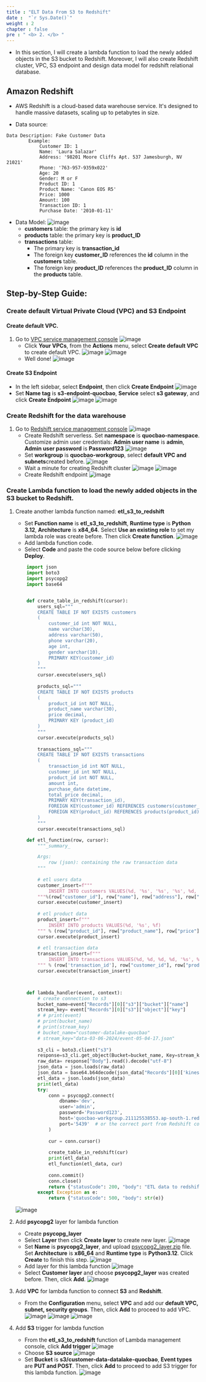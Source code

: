 ```yaml
---
title : "ELT Data From S3 to Redshift"
date :  "`r Sys.Date()`" 
weight : 2 
chapter : false
pre : " <b> 2. </b> "
---
```

* In this section, I will create a lambda function to load the newly added objects in the S3 bucket to Redshift. Moreover, I will also create Redshift cluster, VPC, S3 endpoint and design data model for redshift relational database.

## Amazon Redshift 
* AWS Redshift is a cloud-based data warehouse service. It's designed to handle massive datasets, scaling up to petabytes in size.

* Data source: 
```
Data Description: Fake Customer Data
        Example: 
            Customer ID: 1
            Name: 'Laura Salazar'
            Address: '98201 Moore Cliffs Apt. 537 Jamesburgh, NV 21021'
            Phone: '763-957-9359x022'
            Age: 20
            Gender: M or F
            Product ID: 1
            Product Name: 'Canon EOS R5'
            Price: 1000
            Amount: 100
            Transaction ID: 1
            Purchase Date: '2010-01-11'
```
* Data Model:
![image](/images/Lambda/Lambda-to-Redshift/datamodel.png)
    + **customers** table: the primary key is **id**
    + **products** table: the primary key is **product_ID**
    + **transactions** table:
        + The primary key is **transaction_id**
        + The foreign key **customer_ID** references the **id** column in the **customers** table.
        + The foreign key **product_ID** references the **product_ID** column in the **products** table.
## Step-by-Step Guide:
### Create default Virtual Private Cloud (VPC) and S3 Endpoint
#### Create default VPC.
1. Go to [VPC service management console](https://console.aws.amazon.com/vpc/home)
    ![image](/images/Lambda/Lambda-to-Redshift/1.png)
   + Click **Your VPCs**, from the **Actions** menu, select **Create default VPC** to create default VPC.
   ![image](/images/Lambda/Lambda-to-Redshift/2.png)
   ![image](/images/Lambda/Lambda-to-Redshift/3.png)
    + Well done!
    ![image](/images/Lambda/Lambda-to-Redshift/4.png)
#### Create S3 Endpoint
* In the left sidebar, select **Endpoint**, then click **Create Endpoint**
![image](/images/Lambda/Lambda-to-Redshift/5.png)
* Set **Name tag** is **s3-endpoint-quocbao**, **Service** select **s3 gateway**, and click **Create Endpoint**
![image](/images/Lambda/Lambda-to-Redshift/6.png)
![image](/images/Lambda/Lambda-to-Redshift/7.png)
### Create Redshift for the data warehouse
1. Go to [Redshift service management console](https://us-east-1.console.aws.amazon.com/redshiftv2/home)
    ![image](/images/Lambda/Lambda-to-Redshift/8.png)
    + Create Redshift serverless. Set **namespace** is **quocbao-namespace**. Customize admin user credentials: **Admin user name** is **admin**, **Admin user password** is **Password123**
    ![image](/images/Lambda/Lambda-to-Redshift/9.png)
    + Set **workgroup** is **quocbao-workgroup**, select **default VPC and subnets**created before.
    ![image](/images/Lambda/Lambda-to-Redshift/10.png)
    + Wait a minute for creating Redshift cluster
    ![image](/images/Lambda/Lambda-to-Redshift/11.png)
    ![image](/images/Lambda/Lambda-to-Redshift/12.png)
    + Create Redshift endpoint
    ![image](/images/Lambda/Lambda-to-Redshift/13.png)
### Create Lambda function to load the newly added objects in the S3 bucket to Redshift.
1. Create another lambda function named: **etl_s3_to_redshift**
    + Set **Function name** is **etl_s3_to_redshift**, **Runtime type** is **Python 3.12**, **Architecture** is **x84_64**. Select **Use an existing role** to set my lambda role was create before. Then click **Create function**.
    ![image](/images/Lambda/Lambda-to-Redshift/14.png)
    + Add lambda function code.
    + Select **Code** and paste the code source below before clicking **Deploy**.
    ```python
        import json
        import boto3
        import psycopg2 
        import base64


        def create_table_in_redshift(cursor):
            users_sql="""
            CREATE TABLE IF NOT EXISTS customers
            (
                customer_id int NOT NULL,
                name varchar(30),
                address varchar(50),
                phone varchar(20),
                age int,
                gender varchar(10),
                PRIMARY KEY(customer_id)
            )
            """
            cursor.execute(users_sql)
            
            products_sql="""
            CREATE TABLE IF NOT EXISTS products
            (
                product_id int NOT NULL,
                product_name varchar(30),
                price decimal,
                PRIMARY KEY (product_id)
            )
            """
            cursor.execute(products_sql)
            
            transactions_sql="""
            CREATE TABLE IF NOT EXISTS transactions
            (
                transaction_id int NOT NULL,
                customer_id int NOT NULL,
                product_id int NOT NULL,
                amount int,
                purchase_date datetime,
                total_price decimal,
                PRIMARY KEY(transaction_id),
                FOREIGN KEY(customer_id) REFERENCES customers(customer_id),
                FOREIGN KEY(product_id) REFERENCES products(product_id)
            )
            """
            cursor.execute(transactions_sql)

        def etl_function(row, cursor):
            """_summary_

            Args:
                row (json): containing the raw transaction data
            """
            
            # etl users data 
            customer_insert=f"""
                INSERT INTO customers VALUES(%d, '%s', '%s', '%s', %d, '%s')
            """%(row["customer_id"], row["name"], row["address"], row["phone number"], row["age"], row["gender"])
            cursor.execute(customer_insert)
            
            # etl product data 
            product_insert=f"""
                INSERT INTO products VALUES(%d, '%s', %f)
            """ % (row["product_id"], row["product_name"], row["price"])
            cursor.execute(product_insert)
            
            # etl transaction data 
            transaction_insert=f"""
                INSERT INTO transactions VALUES(%d, %d, %d, %d, '%s', %f)
            """ % (row['transaction_id'], row["customer_id"], row["product_id"], row["amount"], row['purchase_date'], row["amount"]*row["price"])
            cursor.execute(transaction_insert)



        def lambda_handler(event, context):
            # create connection to s3 
            bucket_name=event["Records"][0]["s3"]["bucket"]["name"]
            stream_key= event["Records"][0]["s3"]["object"]["key"]
            # # print(event)
            # print(bucket_name)
            # print(stream_key)
            # bucket_name="customer-datalake-quocbao"
            # stream_key="data-03-06-2024/event-05-04-17.json"
            
            s3_cli = boto3.client("s3")
            response=s3_cli.get_object(Bucket=bucket_name, Key=stream_key)
            raw_data= response["Body"].read().decode("utf-8")
            json_data = json.loads(raw_data)
            json_data = base64.b64decode(json_data["Records"][0]['kinesis']['data'])
            etl_data = json.loads(json_data)
            print(etl_data)
            try:
                conn = psycopg2.connect(
                    dbname='dev',
                    user='admin',
                    password='Password123',
                    host='quocbao-workgroup.211125538553.ap-south-1.redshift-serverless.amazonaws.com',
                    port='5439'  # or the correct port from Redshift console
                )
                
                cur = conn.cursor()
                
                create_table_in_redshift(cur)
                print(etl_data)
                etl_function(etl_data, cur)
                
                conn.commit()
                conn.close()
                return {"statusCode": 200, "body": "ETL data to redshift successful"}
            except Exception as e:
                return {"statusCode": 500, "body": str(e)}
    ```
    ![image](/images/Lambda/Lambda-to-Redshift/19.png)
2. Add **psycopg2** layer for lambda function
    + Create **psycopg_layer**
    + Select **Layer** then click **Create layer** to create new layer.
    ![image](/images/Lambda/Lambda-to-Redshift/15.png)
    + Set **Name** is **psycopg2_layer**, and upload [psycopg2_layer.zip](https://github.com/QuocBao02/AWS-Data-Pipeline/tree/main/Hugo_template_workshop/content/3-Lambda/Lambda-to-Redshift) file. Set **Architecture** is **x86_64** and **Runtime type** is **Python3.12**. Click **Create** to finish this step. 
    ![image](/images/Lambda/Lambda-to-Redshift/16.png)
    + Add layer for this lambda function
    ![image](/images/Lambda/Lambda-to-Redshift/17.png)
    + Select **Customer layer** and choose **psycopg2_layer** was created before. Then, click **Add**.
    ![image](/images/Lambda/Lambda-to-Redshift/18.png)

3. Add **VPC** for lambda function to connect **S3** and **Redshift**.
    + From the **Configuration** menu, select **VPC** and add our **default VPC, subnet, security groups**. Then, click **Add** to proceed to add VPC.
    ![image](/images/Lambda/Lambda-to-Redshift/22.png)
    ![image](/images/Lambda/Lambda-to-Redshift/23.png)
    ![image](/images/Lambda/Lambda-to-Redshift/24.png)
4. Add **S3** trigger for lambda function
    + From the **etl_s3_to_redshift** function of Lambda management console, click **Add trigger**
    ![image](/images/Lambda/Lambda-to-Redshift/25.png)
    + Choose **S3 source**
    ![image](/images/Lambda/Lambda-to-Redshift/26.png)
    + Set **Bucket** is **s3/customer-data-datalake-quocbao**, **Event types** are **PUT and POST**. Then, click **Add** to proceed to add S3 trigger for this lambda function.
    ![image](/images/Lambda/Lambda-to-Redshift/27.png)



